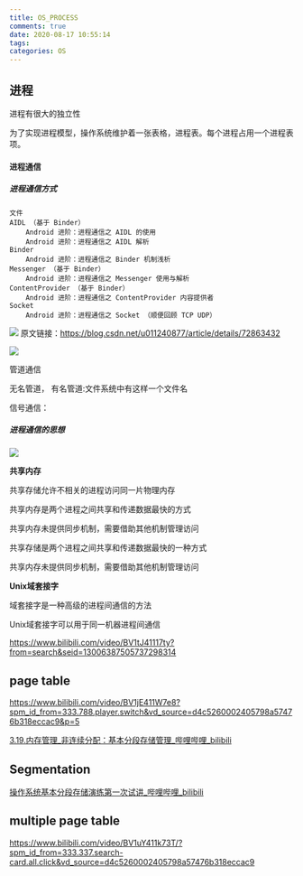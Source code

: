 ```yaml
---
title: OS_PROCESS
comments: true
date: 2020-08-17 10:55:14
tags:
categories: OS
---
```


## 进程

进程有很大的独立性

为了实现进程模型，操作系统维护着一张表格，进程表。每个进程占用一个进程表项。

#### 进程通信

##### 进程通信方式

    文件
    AIDL （基于 Binder）
        Android 进阶：进程通信之 AIDL 的使用
        Android 进阶：进程通信之 AIDL 解析
    Binder
        Android 进阶：进程通信之 Binder 机制浅析
    Messenger （基于 Binder）
        Android 进阶：进程通信之 Messenger 使用与解析 
    ContentProvider （基于 Binder）
        Android 进阶：进程通信之 ContentProvider 内容提供者 
    Socket
        Android 进阶：进程通信之 Socket （顺便回顾 TCP UDP）

![](https://img-blog.csdn.net/20170605011532312?watermark/2/text/aHR0cDovL2Jsb2cuY3Nkbi5uZXQvdTAxMTI0MDg3Nw==/font/5a6L5L2T/fontsize/400/fill/I0JBQkFCMA==/dissolve/70/gravity/SouthEast)
原文链接：https://blog.csdn.net/u011240877/article/details/72863432

![](OS-PROCESS/2021-08-17_COMM_TYPE.png)

管道通信

无名管道， 有名管道:文件系统中有这样一个文件名

信号通信： 

##### 进程通信的思想

![](OS-PROCESS/2021-08-17_INTER_THINK.png)

**共享内存**

 共享存储允许不相关的进程访问同一片物理内存

共享内存是两个进程之间共享和传递数据最快的方式

共享内存未提供同步机制，需要借助其他机制管理访问

共享存储是两个进程之间共享和传递数据最快的一种方式

共享内存未提供同步机制，需要借助其他机制管理访问

**Unix域套接字**

域套接字是一种高级的进程间通信的方法

Unix域套接字可以用于同一机器进程间通信

https://www.bilibili.com/video/BV1tJ41117ty?from=search&seid=13006387505737298314

## page table

https://www.bilibili.com/video/BV1jE411W7e8?spm_id_from=333.788.player.switch&vd_source=d4c5260002405798a57476b318eccac9&p=5



[3.19.内存管理_非连续分配：基本分段存储管理_哔哩哔哩_bilibili](https://www.bilibili.com/video/BV14G411P7mU/?spm_id_from=333.337.search-card.all.click&vd_source=d4c5260002405798a57476b318eccac9)



## Segmentation

[操作系统基本分段存储演练第一次试讲_哔哩哔哩_bilibili](https://www.bilibili.com/video/BV1LL4y1z7hL/?spm_id_from=333.337.search-card.all.click&vd_source=d4c5260002405798a57476b318eccac9)



## multiple page table

https://www.bilibili.com/video/BV1uY411k73T/?spm_id_from=333.337.search-card.all.click&vd_source=d4c5260002405798a57476b318eccac9
